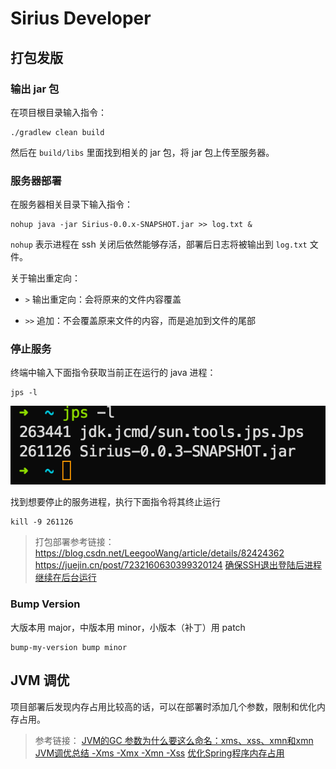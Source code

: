 # Sirius Developer

## 打包发版

### 输出 jar 包

在项目根目录输入指令：

```shell
./gradlew clean build
```

然后在 `build/libs` 里面找到相关的 jar 包，将 jar 包上传至服务器。

### 服务器部署

在服务器相关目录下输入指令：

```shell
nohup java -jar Sirius-0.0.x-SNAPSHOT.jar >> log.txt &
```

`nohup` 表示进程在 ssh 关闭后依然能够存活，部署后日志将被输出到 `log.txt` 文件。

关于输出重定向：
- `>` 输出重定向：会将原来的文件内容覆盖

- `>>` 追加：不会覆盖原来文件的内容，而是追加到文件的尾部

### 停止服务

终端中输入下面指令获取当前正在运行的 java 进程：

```shell
jps -l
```

![img.png](images/img.png)

找到想要停止的服务进程，执行下面指令将其终止运行

```shell
kill -9 261126
```

> 打包部署参考链接：
> https://blog.csdn.net/LeegooWang/article/details/82424362
> https://juejin.cn/post/7232160630399320124
> [确保SSH退出登陆后进程继续在后台运行](https://dcrozz.github.io/2017/03/19/%E8%BD%AC%E8%BD%BD-%E7%A1%AE%E4%BF%9DSSH%E9%80%80%E5%87%BA%E7%99%BB%E9%99%86%E5%90%8E%E8%BF%9B%E7%A8%8B%E7%BB%A7%E7%BB%AD%E5%9C%A8%E5%90%8E%E5%8F%B0%E8%BF%90%E8%A1%8C/)

### Bump Version

大版本用 major，中版本用 minor，小版本（补丁）用 patch

```shell
bump-my-version bump minor
```

## JVM 调优

项目部署后发现内存占用比较高的话，可以在部署时添加几个参数，限制和优化内存占用。

> 参考链接：
> [JVM的GC 参数为什么要这么命名：xms、xss、xmn和xmn](https://blog.csdn.net/kusedexingfu/article/details/103744202)
> [JVM调优总结 -Xms -Xmx -Xmn -Xss](https://cloud.tencent.com/developer/article/2052020)
> [优化Spring程序内存占用](https://juejin.cn/post/7205162789156814906)
